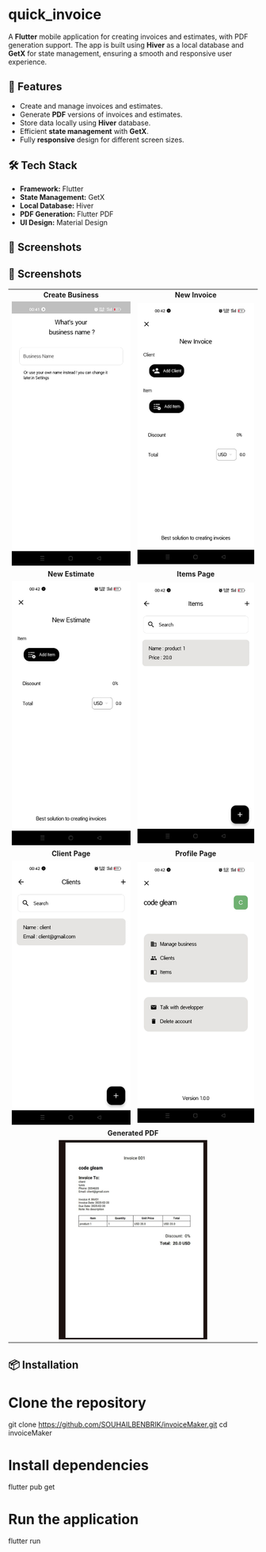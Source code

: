 # quick_invoice


A **Flutter** mobile application for creating invoices and estimates, with PDF generation support. The app is built using **Hiver** as a local database and **GetX** for state management, ensuring a smooth and responsive user experience.

## 🚀 Features
- Create and manage invoices and estimates.
- Generate **PDF** versions of invoices and estimates.
- Store data locally using **Hiver** database.
- Efficient **state management** with **GetX**.
- Fully **responsive** design for different screen sizes.

## 🛠️ Tech Stack
- **Framework:** Flutter
- **State Management:** GetX
- **Local Database:** Hiver
- **PDF Generation:** Flutter PDF
- **UI Design:** Material Design

## 📸 Screenshots

## 📸 Screenshots

<table>
  <tr>
    <td align="center"><b>Create Business</b></td>
    <td align="center"><b>New Invoice</b></td>
  </tr>
  <tr>
    <td><img src="assets/screenshots/5.jpeg" width="300"></td>
    <td><img src="assets/screenshots/3.jpeg" width="300"></td>
  </tr>
  <tr>
    <td align="center"><b>New Estimate</b></td>
    <td align="center"><b>Items Page</b></td>
  </tr>
  <tr>
    <td><img src="assets/screenshots/2.jpeg" width="300"></td>
    <td><img src="assets/screenshots/4.jpeg" width="300"></td>
  </tr>
  <tr>
    <td align="center"><b>Client Page</b></td>
    <td align="center"><b>Profile Page</b></td>
  </tr>
  <tr>
    <td><img src="assets/screenshots/7.jpeg" width="300"></td>
    <td><img src="assets/screenshots/6.jpeg" width="300"></td>
  </tr>
  <tr>
    <td align="center" colspan="2"><b>Generated PDF</b></td>
  </tr>
  <tr>
    <td colspan="2" align="center"><img src="assets/screenshots/1.jpeg" width="300"></td>
  </tr>
</table>




## 📦 Installation

# Clone the repository
git clone https://github.com/SOUHAILBENBRIK/invoiceMaker.git
cd invoiceMaker

# Install dependencies
flutter pub get

# Run the application
flutter run
